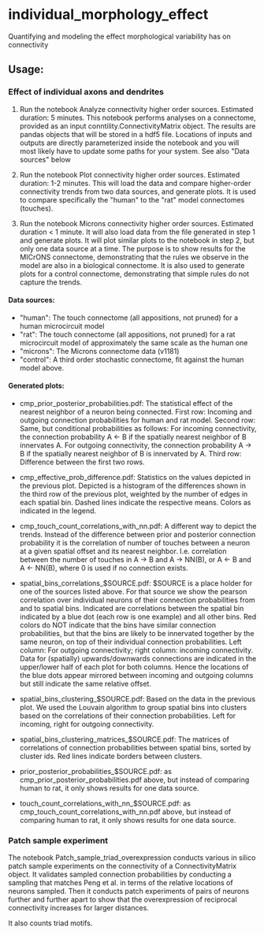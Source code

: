 # individual_morphology_effect
Quantifying and modeling the effect morphological variability has on connectivity

## Usage:

### Effect of individual axons and dendrites

1. Run the notebook Analyze connectivity higher order sources. Estimated duration: 5 minutes. This notebook performs analyses on a connectome, provided as an input conntility.ConnectivityMatrix object. The results are pandas objects that will be stored in a hdf5 file. Locations of inputs and outputs are directly parameterized inside the notebook and you will most likely have to update some paths for your system. See also "Data sources" below

2. Run the notebook Plot connectivity higher order sources. Estimated duration: 1-2 minutes. This will load the data and compare higher-order connectivity trends from two data sources, and generate plots. It is used to compare specifically the "human" to the "rat" model connectomes (touches).

3. Run the notebook Microns connectivity higher order sources. Estimated duration < 1 minute. It will also load data from the file generated in step 1 and generate plots. It will plot similar plots to the notebook in step 2, but only one data source at a time. The purpose is to show results for the MICrONS connectome, demonstrating that the rules we observe in the model are also in a biological connectome. It is also used to generate plots for a control connectome, demonstrating that simple rules do not capture the trends.


#### Data sources:
 - "human": The touch connectome (all appositions, not pruned) for a human microcircuit model
 - "rat": The touch connectome (all appositions, not pruned) for a rat microcircuit model of approximately the same scale as the human one
 - "microns": The Microns connectome data (v1181)
 - "control": A third order stochastic connectome, fit against the human model above.
 
 
#### Generated plots:
  - cmp_prior_posterior_probabilities.pdf: The statistical effect of the nearest neighbor of a neuron being connected. First row: Incoming and outgoing connection probabilities for human and rat model. Second row: Same, but conditional probabilities as follows: For incoming connectivity, the connection probability A <- B if the spatially nearest neighbor of B innervates A. For outgoing connectivity, the connection probability A -> B if the spatially nearest neighbor of B is innervated by A. Third row: Difference between the first two rows.
  
  - cmp_effective_prob_difference.pdf: Statistics on the values depicted in the previous plot. Depicted is a histogram of the differences shown in the third row of the previous plot, weighted by the number of edges in each spatial bin. Dashed lines indicate the respective means. Colors as indicated in the legend.
  
  - cmp_touch_count_correlations_with_nn.pdf: A different way to depict the trends. Instead of the difference between prior and posterior connection probability it is the correlation of number of touches between a neuron at a given spatial offset and its nearest neighbor. I.e. correlation between the number of touches in A -> B and A -> NN(B), or A <- B and A <- NN(B), where 0 is used if no connection exists.
  
  - spatial_bins_correlations_$SOURCE.pdf: $SOURCE is a place holder for one of the sources listed above. For that source we show the pearson correlation over individual neurons of their connection probabilities from and to spatial bins. Indicated are correlations between the spatial bin indicated by a blue dot (each row is one example) and all other bins. Red colors do NOT indicate that the bins have similar connection probabilities, but that the bins are likely to be innervated together by the same neuron, on top of their individual connection probabilities. Left column: For outgoing connectivity; right column: incoming connectivity. Data for (spatially) upwards/downwards connections are indicated in the upper/lower half of each plot for both columns. Hence the locations of the blue dots appear mirrored between incoming and outgoing columns but still indicate the same relative offset.
  
  - spatial_bins_clustering_$SOURCE.pdf: Based on the data in the previous plot. We used the Louvain algorithm to group spatial bins into clusters based on the correlations of their connection probabilities. Left for incoming, right for outgoing connectivity.
  
  - spatial_bins_clustering_matrices_$SOURCE.pdf: The matrices of correlations of connection probabilities between spatial bins, sorted by cluster ids. Red lines indicate borders between clusters.
  
  - prior_posterior_probabilities_$SOURCE.pdf: as cmp_prior_posterior_probabilities.pdf above, but instead of comparing human to rat, it only shows results for one data source.
  
  - touch_count_correlations_with_nn_$SOURCE.pdf: as cmp_touch_count_correlations_with_nn.pdf above, but instead of comparing human to rat, it only shows results for one data source.
  
  
### Patch sample experiment

The notebook Patch_sample_triad_overexpression conducts various in silico patch sample experiments on the connectivity of a ConnectivityMatrix object. It validates sampled connection probabilities by conducting a sampling that matches Peng et al. in terms of the relative locations of neurons sampled. Then it conducts patch experiments of pairs of neurons further and further apart to show that the overexpression of reciprocal connectivity increases for larger distances.

It also counts triad motifs.


